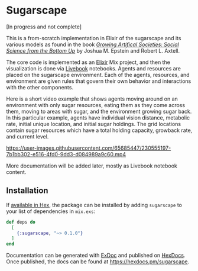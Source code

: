 # Sugarscape

[In progress and not complete]

This is a from-scratch implementation in Elixir of the sugarscape and its various models as found in the book [*Growing Artifical Societies: Social Science from the Bottom Up*](https://mitpress.mit.edu/9780262550253/growing-artificial-societies/) by Joshua M. Epstein and Robert L. Axtell.

The core code is implemented as an [Elixir](https://elixir-lang.org/) Mix project, and then the visualization is done via [Livebook](https://livebook.dev/) notebooks. Agents and resources are placed on the sugarscape environment. Each of the agents, resources, and environment are given rules that govern their own behavior and interactions with the other components.

Here is a short video example that shows agents moving around on an environment with only sugar resources, eating them as they come across them, moving to areas with sugar, and the environment growing sugar back. In this particular example, agents have individual vision distance, metabolic rate, initial unique location, and initial sugar holdings. The grid locations contain sugar resources which have a total holding capacity, growback rate, and current level.

https://user-images.githubusercontent.com/65685447/230555197-7b1bb302-e516-4fd0-9dd3-d084989a9c60.mp4


More documentation will be added later, mostly as Livebook notebook content.

## Installation

If [available in Hex](https://hex.pm/docs/publish), the package can be installed
by adding `sugarscape` to your list of dependencies in `mix.exs`:

```elixir
def deps do
  [
    {:sugarscape, "~> 0.1.0"}
  ]
end
```

Documentation can be generated with [ExDoc](https://github.com/elixir-lang/ex_doc)
and published on [HexDocs](https://hexdocs.pm). Once published, the docs can
be found at <https://hexdocs.pm/sugarscape>.


